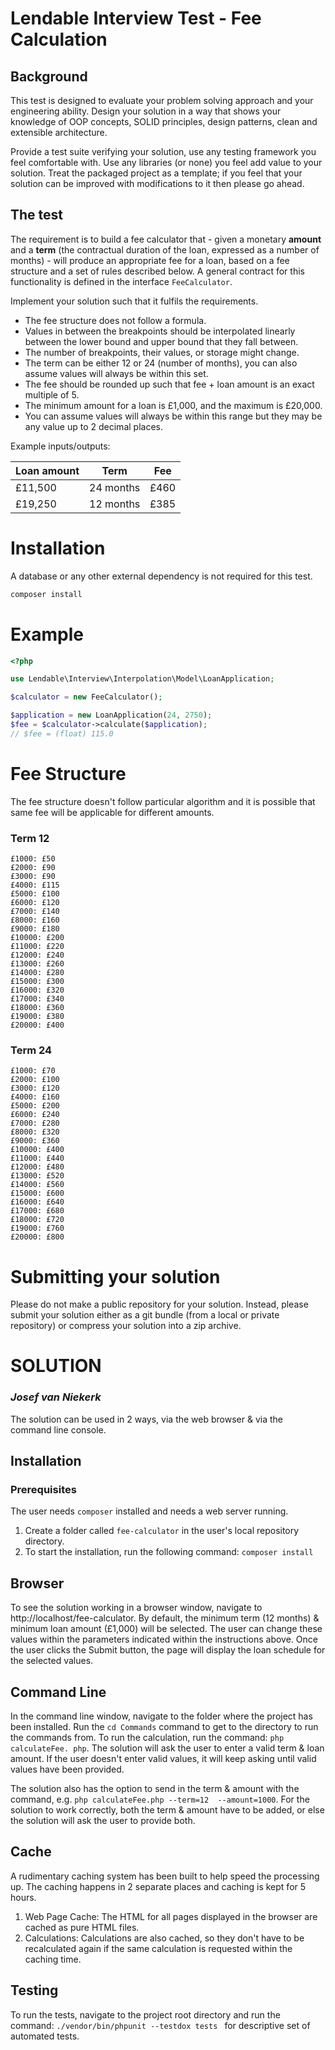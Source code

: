 Lendable Interview Test - Fee Calculation
=====

## Background

This test is designed to evaluate your problem solving approach and your engineering ability. Design your solution in a way that shows your knowledge of OOP concepts, SOLID principles, design patterns, clean and extensible architecture.

Provide a test suite verifying your solution, use any testing framework you feel comfortable with. Use any libraries (or none) you feel add value to your solution. Treat the packaged project as a template; if you feel that your solution can be improved with modifications to it then please go ahead.

## The test

The requirement is to build a fee calculator that - given a monetary **amount** and a **term** (the contractual duration of the loan, expressed as a number of months) - will produce an appropriate fee for a loan, based on a fee structure and a set of rules described below. A general contract for this functionality is defined in the interface `FeeCalculator`.

Implement your solution such that it fulfils the requirements.

- The fee structure does not follow a formula.
- Values in between the breakpoints should be interpolated linearly between the lower bound and upper bound that they fall between.
- The number of breakpoints, their values, or storage might change.
- The term can be either 12 or 24 (number of months), you can also assume values will always be within this set.
- The fee should be rounded up such that fee + loan amount is an exact multiple of 5.
- The minimum amount for a loan is £1,000, and the maximum is £20,000.
- You can assume values will always be within this range but they may be any value up to 2 decimal places.

Example inputs/outputs:

|Loan amount  |Term       |Fee     |
|-------------|-----------|--------|
|£11,500      |24 months  |£460    |
|£19,250      |12 months  |£385    |

# Installation
A database or any other external dependency is not required for this test.

```bash
composer install
```

# Example
```php
<?php

use Lendable\Interview\Interpolation\Model\LoanApplication;

$calculator = new FeeCalculator();

$application = new LoanApplication(24, 2750);
$fee = $calculator->calculate($application);
// $fee = (float) 115.0
```

# Fee Structure
The fee structure doesn't follow particular algorithm and it is possible that same fee will be applicable for different amounts.

### Term 12
```
£1000: £50
£2000: £90
£3000: £90
£4000: £115
£5000: £100
£6000: £120
£7000: £140
£8000: £160
£9000: £180
£10000: £200
£11000: £220
£12000: £240
£13000: £260
£14000: £280
£15000: £300
£16000: £320
£17000: £340
£18000: £360
£19000: £380
£20000: £400
```

### Term 24

```
£1000: £70
£2000: £100
£3000: £120
£4000: £160
£5000: £200
£6000: £240
£7000: £280
£8000: £320
£9000: £360
£10000: £400
£11000: £440
£12000: £480
£13000: £520
£14000: £560
£15000: £600
£16000: £640
£17000: £680
£18000: £720
£19000: £760
£20000: £800
```

# Submitting your solution

Please do not make a public repository for your solution. Instead, please submit your solution either as a git bundle (from a local or private repository) or compress your solution into a zip archive.

# SOLUTION

### _Josef van Niekerk_

The solution can be used in 2 ways, via the web browser & via the command line console.

## Installation

### Prerequisites

The user needs `composer` installed and needs a web server running.

1. Create a folder called `fee-calculator` in the user's local repository directory.
2. To start the installation, run the following command: `composer install`

## Browser

To see the solution working in a browser window, navigate to http://localhost/fee-calculator. By default, the 
minimum term (12 months) & minimum loan amount (£1,000) will be selected. The user can change these values within 
the parameters indicated within the instructions above. Once the user clicks the Submit button, the page will 
display the loan schedule for the selected values.

## Command Line

In the command line window, navigate to the folder where the project has been installed. Run the `cd Commands` 
command to get to the directory to run the commands from. To run the calculation, run the command: `php calculateFee.
php`. The solution will ask the user to enter a valid term & loan amount. If the user doesn't enter valid values, it 
will keep asking until valid values have been provided.

The solution also has the option to send in the term & amount with the command, e.g. `php calculateFee.php --term=12 
--amount=1000`. For the solution to work correctly, both the term & amount have to be added, or else the solution 
will ask the user to provide both.

## Cache

A rudimentary caching system has been built to help speed the processing up. The caching happens in 2 separate 
places and caching is kept for 5 hours.

1. Web Page Cache: The HTML for all pages displayed in the browser are cached as pure HTML files.
2. Calculations: Calculations are also cached, so they don't have to be recalculated again if the same calculation is 
   requested within the caching time.

## Testing

To run the tests, navigate to the project root directory and run the command: `./vendor/bin/phpunit --testdox tests
` for descriptive set of automated tests.